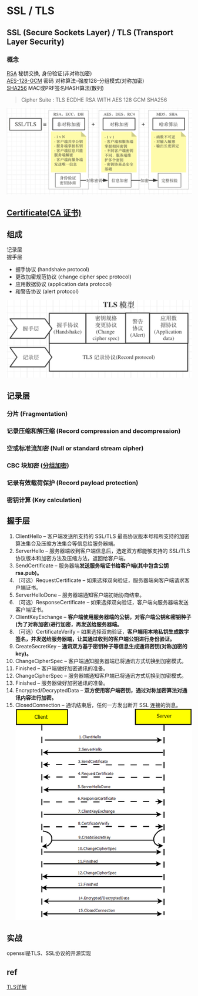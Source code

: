 # SSL / TLS

## SSL (Secure Sockets Layer) / TLS (Transport Layer Security)

### 概念

[RSA](RSA.md) 秘钥交换, 身份验证(非对称加密)  
[AES-128-GCM](AES.md) 密码 对称算法-强度128-分组模式(对称加密)  
[SHA256](SHA.md) MAC或PRF签名HASH算法(散列)  

> Cipher Suite : TLS ECDHE RSA WITH AES 128 GCM SHA256

![ssltls](res/ssltls)

## [Certificate(CA 证书)](CA.md)

## 组成

记录层  
握手层  

- 握手协议 (handshake protocol)
- 更改加密规范协议 (change cipher spec protocol)
- 应用数据协议 (application data protocol)
- 和警告协议 (alert protocol)  

![TLSmodel](res/TLS-model)

## 记录层

### 分片 (Fragmentation)

### 记录压缩和解压缩 (Record compression and decompression)

### 空或标准流加密 (Null or standard stream cipher)

### CBC 块加密 ([分组加密](cryptMode.md))

### 记录有效载荷保护 (Record payload protection)

### 密钥计算 (Key calculation)

## 握手层

1. ClientHello – 客户端发送所支持的 SSL/TLS 最高协议版本号和所支持的加密算法集合及压缩方法集合等信息给服务器端。
2. ServerHello – 服务器端收到客户端信息后，选定双方都能够支持的 SSL/TLS 协议版本和加密方法及压缩方法，返回给客户端。
3. SendCertificate – 服务器端**发送服务端证书给客户端(其中包含公钥rsa.pub)。**
4. （可选）RequestCertificate – 如果选择双向验证，服务器端向客户端请求客户端证书。
5. ServerHelloDone – 服务器端通知客户端初始协商结束。
6. （可选）ResponseCertificate – 如果选择双向验证，客户端向服务器端发送客户端证书。
7. ClientKeyExchange – **客户端使用服务器端的公钥，对客户端公钥和密钥种子(为了对称加密)进行加密，再发送给服务器端。**
8. （可选）CertificateVerify – 如果选择双向验证，**客户端用本地私钥生成数字签名，并发送给服务器端，让其通过收到的客户端公钥进行身份验证。**
9. CreateSecretKey – **通讯双方基于密钥种子等信息生成通讯密钥(对称加密的key)。**
10. ChangeCipherSpec – 客户端通知服务器端已将通讯方式切换到加密模式。
11. Finished – 客户端做好加密通讯的准备。
12. ChangeCipherSpec – 服务器端通知客户端已将通讯方式切换到加密模式。
13. Finished – 服务器做好加密通讯的准备。
14. Encrypted/DecryptedData – **双方使用客户端密钥，通过对称加密算法对通讯内容进行加密。**
15. ClosedConnection – 通讯结束后，任何一方发出断开 SSL 连接的消息。
![TLS](res/TLS.png)

## 实战

openssl是TLS、SSL协议的开源实现

## ref

[TLS详解](https://www.codercto.com/a/24035.html)
